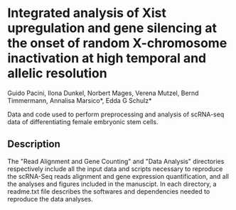 # Integrated analysis of Xist upregulation and gene silencing at the onset of random X-chromosome inactivation at high temporal and allelic resolution
Guido Pacini, Ilona Dunkel, Norbert Mages, Verena Mutzel, Bernd Timmermann, Annalisa Marsico*, Edda G Schulz*

Data and code used to perform preprocessing and analysis of scRNA-seq data of differentiating female embryonic stem cells.

## Description
The "Read Alignment and Gene Counting" and "Data Analysis" directories respectively include all the input data and scripts necessary to reproduce the scRNA-Seq reads alignment and gene expression quantification, and all the analyses and figures included in the manuscipt. In each directory, a readme.txt file describes the softwares and dependencies needed to reproduce the data analyses.
